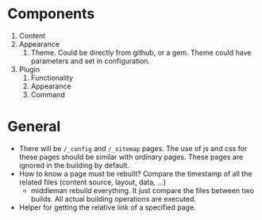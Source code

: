 # Components

1.  Content
2.  Appearance
    1.  Theme. Could be directly from github, or a gem. Theme could have
        parameters and set in configuration.
3.  Plugin
    1.  Functionality
    2.  Appearance
    3.  Command


# General

*   There will be `/_config` and `/_sitemap` pages. The use of js and
    css for these pages should be similar with ordinary pages. These
    pages are ignored in the building by default.
*   How to know a page must be rebuilt? Compare the timestamp of all
    the related files (content source, layout, data, ...)
    *   middleman rebuild everything. It just compare the files between
        two builds. All actual building operations are executed.
*   Helper for getting the relative link of a specified page.
